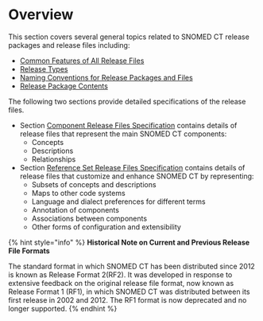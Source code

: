 # Overview

This section covers several general topics related to SNOMED CT release packages and release files including:

* [Common Features of All Release Files](3.1-common-features-of-all-release-files/)
* [Release Types](3.2-release-types.md)
* [Naming Conventions for Release Packages and Files](3.3-naming-conventions-for-release-packages-and-files/)
* [Release Package Contents](3.4-release-package-contents.md)

The following two sections provide detailed specifications of the release files.

* Section [Component Release Files Specification](<../4 component-release-files-specification/>) contains details of release files that represent the main SNOMED CT components:
  * Concepts
  * Descriptions
  * Relationships
* Section [Reference Set Release Files Specification](broken-reference) contains details of release files that customize and enhance SNOMED CT by representing:
  * Subsets of concepts and descriptions
  * Maps to other code systems
  * Language and dialect preferences for different terms
  * Annotation of components
  * Associations between components
  * Other forms of configuration and extensibility

{% hint style="info" %}
**Historical Note on Current and Previous Release File Formats**

The standard format in which  SNOMED CT has been distributed since 2012 is known as Release Format 2(RF2). It was developed in response to extensive feedback on the original release file format, now known as Release Format 1 (RF1), in which SNOMED CT was distributed between its first release in 2002 and 2012. The RF1 format is now deprecated and no longer supported.
{% endhint %}
